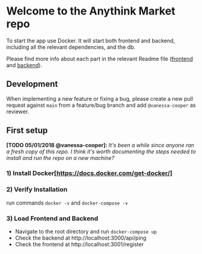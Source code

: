# Welcome to the Anythink Market repo

To start the app use Docker. It will start both frontend and backend, including all the relevant dependencies, and the db.

Please find more info about each part in the relevant Readme file ([frontend](frontend/readme.md) and [backend](backend/README.md)).

## Development

When implementing a new feature or fixing a bug, please create a new pull request against `main` from a feature/bug branch and add `@vanessa-cooper` as reviewer.

## First setup

**[TODO 05/01/2018 @vanessa-cooper]:** _It's been a while since anyone ran a fresh copy of this repo. I think it's worth documenting the steps needed to install and run the repo on a new machine?_

### 1) Install Docker[https://docs.docker.com/get-docker/]

### 2) Verify Installation
run commands ``` docker -v ``` and ``` docker-compose -v ```

### 3) Load Frontend and Backend
- Navigate to the root directory and run ``` docker-compose up ```
- Check the backend at http://localhost:3000/api/ping
- Check the frontend at http://localhost:3001/register
